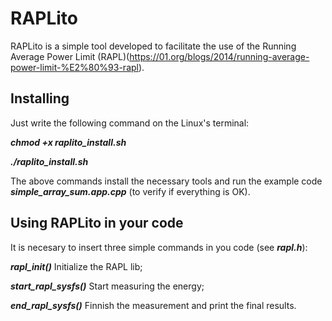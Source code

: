 # RAPLito

RAPLito is a simple tool developed to facilitate the use of the Running Average Power Limit (RAPL)(https://01.org/blogs/2014/running-average-power-limit-%E2%80%93-rapl).

## Installing

Just write the following command on the Linux's terminal:

***chmod +x raplito_install.sh***

***./raplito_install.sh***

The above commands install the necessary tools and run the example code ***simple_array_sum.app.cpp*** (to verify if everything is OK).

## Using RAPLito in your code

It is necesary to insert three simple commands in you code (see ***rapl.h***):

***rapl_init()*** Initialize the RAPL lib;

***start_rapl_sysfs()*** Start measuring the energy;

***end_rapl_sysfs()*** Finnish the measurement and print the final results.
